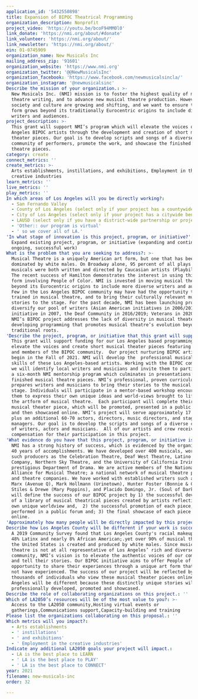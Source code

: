 ```yaml
---
application_id: '5432550898'
title: Expansion of BIPOC Theatrical Programming
organization_description: Nonprofit
project_video: 'https://youtu.be/bcoF94MM0l0'
link_donate: 'https://nmi.org/about/#donate'
link_volunteer: 'https://nmi.org/about/'
link_newsletter: 'https://nmi.org/about/'
ein: 01-0745909
organization_name: New Musicals Inc
mailing_address_zip: '91601'
organization_website: 'https://www.nmi.org'
organization_twitter: '@@NewMusicalsInc'
organization_facebook: 'https://www.facebook.com/newmusicalsincla/'
organization_instagram: '@newmusicalsinc'
Describe the mission of your organization.: >-
  New Musicals Inc. (NMI) mission is to foster the highest quality of musical
  theatre writing, and to advance new musical theatre production. However,
  society and culture are growing and shifting, and we want to ensure the art
  form grows beyond its traditionally Eurocentric origins to include diverse
  writers and audiences.
project_description: >-
  This grant will support NMI’s program which will elevate the voices of Los
  Angeles BIPOC artists through the development and creation of short musical
  theater pieces. Our goal is to develop scripts and songs of a diverse
  community of performers, promote the work, and showcase the finished musical
  theatre pieces.
category: create
connect_metrics: ''
create_metrics: >-
  Arts establishments, instillations, and exhibitions, Employment in the
  creative industries
learn_metrics: ''
live_metrics: ''
play_metrics: ''
In which areas of Los Angeles will you be directly working?:
  - San Fernando Valley
  - County of Los Angeles (select only if your project has a countywide benefit)
  - City of Los Angeles (select only if your project has a citywide benefit)
  - LAUSD (select only if you have a district-wide partnership or project)
  - 'Other:: our program is virtual'
  - ' so we cover all of LA.'
'In what stage of innovation is this project, program, or initiative?': >-
  Expand existing project, program, or initiative (expanding and continuing
  ongoing, successful work)
What is the problem that you are seeking to address?: >-
  Musical Theatre is a uniquely American art form, but one that has been
  dominated by white males. On Broadway alone, 95 percent of all plays and
  musicals were both written and directed by Caucasian artists (Playbill.com).
  The recent success of Hamilton demonstrates the interest in using this art
  form involving People of Color. NMI is invested in moving musical theatre
  beyond its Eurocentric origins to include more diverse writers and audiences. 
  Few in the Los Angeles BIPOC community may have had the opportunity to be
  trained in musical theatre, and to bring their culturally relevant music and
  stories to the stage. For the past decade, NMI has been launching programs to
  diversify our pool of writers (Asian American initiatives in 2006/2016; Latinx
  initiative in 2007, the Deaf Community in 2016/2019; Veterans in 2020/21).
  NMI’s BIPOC project addresses the lack of diversity in musical theater by
  developing programming that promotes musical theatre’s evolution beyond
  traditional roots.
'Describe the project, program, or initiative that this grant will support to address the problem identified.': >-
  This grant will support funding for our Los Angeles based programming to
  elevate the voices and create short musical theater pieces featuring artists
  and members of the BIPOC community.  Our project nurturing BIPOC artists will
  begin in the Fall of 2021. NMI will develop the  professional musical theatre
  skills of these Los Angeles-based artists. Working with the BIPOC community,
  we will identify local writers and musicians and invite them to participate in
  a six-month NMI mentorship program which culminates in presentations of their
  finished musical theatre pieces. NMI’s professional, proven curriculum
  prepares writers and musicians to bring their stories to the musical theatre
  stage. Individuals will participate in a mentor-based workshop encouraging
  them to express their own unique ideas and world-views brought to life through
  the artform of musical theatre.  Each participant will complete their own
  musical theater piece, which will be promoted, presented in a public forum,
  and then showcased online. NMI’s project will serve approximately 17 writers,
  plus an additional 60-70 actors, directors, music directors, and stage
  managers. Our goal is to develop the scripts and songs of a diverse community
  of writers, actors and musicians.  All of our artists and crew receive
  compensation for their participation in this project. 
'What evidence do you have that this project, program, or initiative is or will be successful, and how will you define and measure success?': >-
  NMI has a strong history of success, which is evidenced by the organization’s
  40 years of accomplishments. We have developed over 400 musicals, working with
  such producers as the Celebration Theatre, Deaf West Theatre, Latino Theatre
  Company, Northern Sky Theatre, and the University of California Irvine's
  prestigious Department of Drama. We are active members of the National
  Alliance for Musical Theatre; a national network of musical theatre producers
  and theatre companies. We have worked with established writers such as Jeff
  Marx (Avenue Q), Mark Hollmann (Urinetown), Hunter Foster (Bonnie & Clyde),
  Stiles & Drewe (Mary Poppins), and Placido Domingo, Jr. (Soul of Darkness). We
  will define the success of our BIPOC project by 1) the successful development
  of a library of musical theatrical pieces created by artists reflecting their
  own unique worldview and,  2) the successful promotion of each piece,
  performed in a public forum and; 3) the final showcase of each piece presented
  online.
'Approximately how many people will be directly impacted by this project, program, or initiative?': '85'
Describe how Los Angeles County will be different if your work is successful.: >-
  A 2019 Community Survey found that Los Angeles County's racial makeup is over
  48% Latinx and nearly 8% African American;.yet over 90% of musical theater in
  the United States is created and produced by white males. Since musical
  theatre is not at all representative of Los Angeles’ rich and diverse
  community, NMI’s vision is to elevate the authentic voices of our community
  and tell their stories. Our BIPOC initiative aims to offer People of Color the
  opportunity to share their experiences through a unique art form that they may
  not have experienced. The success of our project will be reflected by the
  thousands of individuals who view these musical theater pieces online. Los
  Angeles will be different because these distinctly unique stories will be
  professionally developed, promoted and showcased.
Describe the role of collaborating organizations on this project.: ''
Which of LA2050’s resources will be of the most value to you?: >-
  Access to the LA2050 community,Hosting virtual events or
  gatherings,Communications support,Capacity-building and training
Please list the organizations collaborating on this proposal.: ''
Which metrics will you impact?:
  - Arts establishments
  - ' instillations'
  - ' and exhibitions'
  - ' Employment in the creative industries'
Indicate any additional LA2050 goals your project will impact.:
  - LA is the best place to LEARN
  - ' LA is the best place to PLAY'
  - ' LA is the best place to CONNECT'
year: 2021
filename: new-musicals-inc
order: 32

---
```

